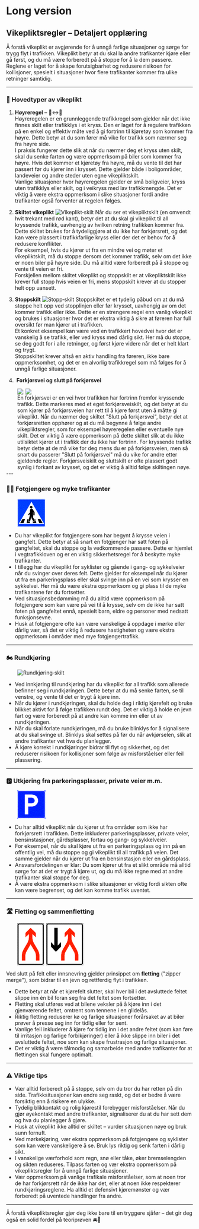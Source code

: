 # Long version


## Vikepliktsregler – Detaljert opplæring

Å forstå vikeplikt er avgjørende for å unngå farlige situasjoner og sørge for trygg flyt i trafikken. Vikeplikt betyr at du skal la andre trafikanter kjøre eller gå først, og du må være forberedt på å stoppe for å la dem passere. Reglene er laget for å skape forutsigbarhet og redusere risikoen for kollisjoner, spesielt i situasjoner hvor flere trafikanter kommer fra ulike retninger samtidig.

---

### 🔁 Hovedtyper av vikeplikt

1. **Høyreregel** – 🚗↔️🚗  
   Høyreregelen er en grunnleggende trafikkregel som gjelder når det ikke finnes skilt eller trafikklys i et kryss. Den er laget for å regulere trafikken på en enkel og effektiv måte ved å gi fortrinn til kjøretøy som kommer fra høyre. Dette betyr at du som fører må vike for trafikk som nærmer seg fra høyre side.  
   I praksis fungerer dette slik at når du nærmer deg et kryss uten skilt, skal du senke farten og være oppmerksom på biler som kommer fra høyre. Hvis det kommer et kjøretøy fra høyre, må du vente til det har passert før du kjører inn i krysset. Dette gjelder både i boligområder, landeveier og andre steder uten egne vikepliktskilt.  
   Vanlige situasjoner hvor høyreregelen gjelder er små boligveier, kryss uten trafikklys eller skilt, og i veikryss med lav trafikkmengde. Det er viktig å være ekstra oppmerksom i slike situasjoner fordi andre trafikanter også forventer at regelen følges.

2. **Skiltet vikeplikt** 
![Vikeplikt‑skilt](/static/images/signs/vikeplikt-_og_forkjørs/sf20051007121920201_gif.gif)
   Når du ser et vikepliktskilt (en omvendt hvit trekant med rød kant), betyr det at du skal gi vikeplikt til all kryssende trafikk, uavhengig av hvilken retning trafikken kommer fra. Dette skiltet brukes for å tydeliggjøre at du ikke har forkjørsrett, og det kan være plassert i trafikkfarlige kryss eller der det er behov for å redusere konflikter.  
   For eksempel, hvis du kjører ut fra en mindre vei og møter et vikepliktskilt, må du stoppe dersom det kommer trafikk, selv om det ikke er noen biler på høyre side. Du må alltid være forberedt på å stoppe og vente til veien er fri.  
   Forskjellen mellom skiltet vikeplikt og stoppskilt er at vikepliktskilt ikke krever full stopp hvis veien er fri, mens stoppskilt krever at du stopper helt opp uansett.

3. **Stoppskilt**
![Stopp‑skilt](/static/images/signs/vikeplikt-_og_forkjørs/sf20051007121920401_gif.gif)
   Stoppskiltet er et tydelig påbud om at du må stoppe helt opp ved stopplinjen eller før krysset, uavhengig av om det kommer trafikk eller ikke. Dette er en strengere regel enn vanlig vikeplikt og brukes i situasjoner hvor det er ekstra viktig å sikre at føreren har full oversikt før man kjører ut i trafikken.  
   Et konkret eksempel kan være ved en trafikkert hovedvei hvor det er vanskelig å se trafikk, eller ved kryss med dårlig sikt. Her må du stoppe, se deg godt for i alle retninger, og først kjøre videre når det er helt klart og trygt.  
   Stoppskiltet krever altså en aktiv handling fra føreren, ikke bare oppmerksomhet, og det er en alvorlig trafikkregel som må følges for å unngå farlige situasjoner.

4.  **Forkjørsvei og slutt på forkjørsvei**  
<div style="display:flex; gap:6px; margin-left:30px;">
  <img src="/static/images/signs/vikeplikt-_og_forkjørs/sf20051007121920601_gif.gif">
  <img src="/static/images/signs/vikeplikt-_og_forkjørs/sf20051007121920801_gif.gif">
</div>
   <div style="gap:6px; margin-left:30px;">
   En forkjørsvei er en vei hvor trafikken har fortrinn fremfor kryssende trafikk. Dette markeres med et eget forkjørsveiskilt, og det betyr at du som kjører på forkjørsveien har rett til å kjøre først uten å måtte gi vikeplikt.  
   Når du nærmer deg skiltet "Slutt på forkjørsvei", betyr det at forkjørsretten opphører og at du må begynne å følge andre vikepliktsregler, som for eksempel høyreregelen eller eventuelle nye skilt. Det er viktig å være oppmerksom på dette skiltet slik at du ikke utilsiktet kjører ut i trafikk der du ikke har fortrinn.  
   For kryssende trafikk betyr dette at de må vike for deg mens du er på forkjørsveien, men så snart du passerer "Slutt på forkjørsvei" må du vike for andre etter gjeldende regler.  
   Forkjørsveiskilt og sluttskilt er ofte plassert godt synlig i forkant av krysset, og det er viktig å alltid følge skiltingen nøye.
   </div>
---

### 🚶‍♂️ Fotgjengere og myke trafikanter

<div style="display:flex; gap:6px; margin-left:30px;">
  <img src="/static/images/signs/opplysnings/sf20051007121951601_gif.gif" alt="Gangfelt‑skilt">
</div>

- Du har vikeplikt for fotgjengere som har begynt å krysse veien i gangfelt. Dette betyr at så snart en fotgjenger har satt foten på gangfeltet, skal du stoppe og la vedkommende passere. Dette er hjemlet i vegtrafikkloven og er en viktig sikkerhetsregel for å beskytte myke trafikanter.  
- I tillegg har du vikeplikt for syklister og gående i gang- og sykkelveier når du svinger over deres felt. Dette gjelder for eksempel når du kjører ut fra en parkeringsplass eller skal svinge inn på en vei som krysser en sykkelvei. Her må du være ekstra oppmerksom og gi plass til de myke trafikantene før du fortsetter.  
- Ved situasjonsbedømming må du alltid være oppmerksom på fotgjengere som kan være på vei til å krysse, selv om de ikke har satt foten på gangfeltet ennå, spesielt barn, eldre og personer med nedsatt funksjonsevne.  
- Husk at fotgjengere ofte kan være vanskelige å oppdage i mørke eller dårlig vær, så det er viktig å redusere hastigheten og være ekstra oppmerksom i områder med mye fotgjengertrafikk.

---

### 🏍️ Rundkjøring

<div style="display:flex; gap:6px; margin-left:30px;">
  <img src="/static/images/signs/påbuds/sf20051007121940601_gif.gif" alt="Rundkjøring‑skilt">
</div>

- Ved innkjøring til rundkjøring har du vikeplikt for all trafikk som allerede befinner seg i rundkjøringen. Dette betyr at du må senke farten, se til venstre, og vente til det er trygt å kjøre inn.  
- Når du kjører i rundkjøringen, skal du holde deg i riktig kjørefelt og bruke blikket aktivt for å følge trafikken rundt deg. Det er viktig å holde en jevn fart og være forberedt på at andre kan komme inn eller ut av rundkjøringen.  
- Når du skal forlate rundkjøringen, må du bruke blinklys for å signalisere at du skal svinge ut. Blinklys skal settes på før du når avkjørselen, slik at andre trafikanter vet hva du planlegger.  
- Å kjøre korrekt i rundkjøringer bidrar til flyt og sikkerhet, og det reduserer risikoen for kollisjoner som følge av misforståelser eller feil plassering.

---

### 🅿️ Utkjøring fra parkeringsplasser, private veier m.m.

<div style="display:flex; gap:6px; margin-left:30px;">
  <img src="/static/images/signs/opplysnings/sf20051007121955201_gif.gif" alt="Parkering‑skilt">
</div>

- Du har alltid vikeplikt når du kjører ut fra områder som ikke har forkjørsrett i trafikken. Dette inkluderer parkeringsplasser, private veier, bensinstasjoner, gårdsplasser, fortau og gang- og sykkelveier.  
- For eksempel, når du skal kjøre ut fra en parkeringsplass og inn på en offentlig vei, må du stoppe og gi vikeplikt til all trafikk på veien. Det samme gjelder når du kjører ut fra en bensinstasjon eller en gårdsplass.  
- Ansvarsfordelingen er klar: Du som kjører ut fra et slikt område må alltid sørge for at det er trygt å kjøre ut, og du må ikke regne med at andre trafikanter skal stoppe for deg.  
- Å være ekstra oppmerksom i slike situasjoner er viktig fordi sikten ofte kan være begrenset, og det kan komme trafikk uventet.

---


### 🛣️ Fletting og sammenfletting

<div style="display:flex; gap:6px; margin-left:30px;">
  <img src="/static/images/signs/opplysnings/sf200510071219530a01_gif.gif" alt="Fletting venstre">
  <img src="/static/images/signs/opplysnings/sf200510071219530b01_gif.gif" alt="Fletting høyre">
</div>

Ved slutt på felt eller innsnevring gjelder prinsippet om **fletting** ("zipper merge"), som bidrar til en jevn og rettferdig flyt i trafikken.  
- Dette betyr at når et kjørefelt slutter, skal hver bil i det avsluttede feltet slippe inn én bil foran seg fra det feltet som fortsetter.  
- Fletting skal utføres ved at bilene veksler på å kjøre inn i det gjenværende feltet, omtrent som tennene i en glidelås.  
- Riktig fletting reduserer kø og farlige situasjoner forårsaket av at biler prøver å presse seg inn for tidlig eller for sent.  
- Vanlige feil inkluderer å kjøre for tidlig inn i det andre feltet (som kan føre til irritasjon og farlige forbikjøringer) eller å ikke slippe inn biler i det avsluttede feltet, noe som kan skape frustrasjon og farlige situasjoner.  
- Det er viktig å være tålmodig og samarbeide med andre trafikanter for at flettingen skal fungere optimalt.

---

### ⚠️ Viktige tips

- Vær alltid forberedt på å stoppe, selv om du tror du har retten på din side. Trafikksituasjoner kan endre seg raskt, og det er bedre å være forsiktig enn å risikere en ulykke.  
- Tydelig blikkontakt og rolig kjørestil forebygger misforståelser. Når du gjør øyekontakt med andre trafikanter, signaliserer du at du har sett dem og hva du planlegger å gjøre.  
- Husk at vikeplikt ikke alltid er skiltet – vurder situasjonen nøye og bruk sunn fornuft.  
- Ved mørkekjøring, vær ekstra oppmerksom på fotgjengere og syklister som kan være vanskeligere å se. Bruk lys riktig og senk farten i dårlig sikt.  
- I vanskelige værforhold som regn, snø eller tåke, øker bremselengden og sikten reduseres. Tilpass farten og vær ekstra oppmerksom på vikepliktsregler for å unngå farlige situasjoner.  
- Vær oppmerksom på vanlige trafikale misforståelser, som at noen tror de har forkjørsrett når de ikke har det, eller at noen ikke respekterer rundkjøringsreglene. Ha alltid et defensivt kjøremønster og vær forberedt på uventede handlinger fra andre.

---

Å forstå vikepliktsregler gjør deg ikke bare til en tryggere sjåfør – det gir deg også en solid fordel på teoriprøven 🚘📘
